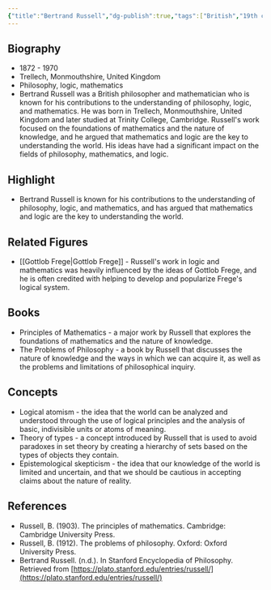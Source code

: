 ```yaml
---
{"title":"Bertrand Russell","dg-publish":true,"tags":["British","19th century","modern-era","figures"],"born-date":1872,"keywords":"Bertrand Russell, philosophy, logic, mathematics","aliases":"British philosopher and mathematician","permalink":"/philosophers/modern-era/bertrand-russell/","dgPassFrontmatter":true}
---
```



## Biography

-   1872 - 1970
-   Trellech, Monmouthshire, United Kingdom
-   Philosophy, logic, mathematics
-   Bertrand Russell was a British philosopher and mathematician who is known for his contributions to the understanding of philosophy, logic, and mathematics. He was born in Trellech, Monmouthshire, United Kingdom and later studied at Trinity College, Cambridge. Russell's work focused on the foundations of mathematics and the nature of knowledge, and he argued that mathematics and logic are the key to understanding the world. His ideas have had a significant impact on the fields of philosophy, mathematics, and logic.

## Highlight

-   Bertrand Russell is known for his contributions to the understanding of philosophy, logic, and mathematics, and has argued that mathematics and logic are the key to understanding the world.

## Related Figures

-   [[Gottlob Frege\|Gottlob Frege]] - Russell's work in logic and mathematics was heavily influenced by the ideas of Gottlob Frege, and he is often credited with helping to develop and popularize Frege's logical system.

## Books

-   Principles of Mathematics - a major work by Russell that explores the foundations of mathematics and the nature of knowledge.
-   The Problems of Philosophy - a book by Russell that discusses the nature of knowledge and the ways in which we can acquire it, as well as the problems and limitations of philosophical inquiry.

## Concepts

-   Logical atomism - the idea that the world can be analyzed and understood through the use of logical principles and the analysis of basic, indivisible units or atoms of meaning.
-   Theory of types - a concept introduced by Russell that is used to avoid paradoxes in set theory by creating a hierarchy of sets based on the types of objects they contain.
-   Epistemological skepticism - the idea that our knowledge of the world is limited and uncertain, and that we should be cautious in accepting claims about the nature of reality.

## References

-   Russell, B. (1903). The principles of mathematics. Cambridge: Cambridge University Press.
-   Russell, B. (1912). The problems of philosophy. Oxford: Oxford University Press.
-   Bertrand Russell. (n.d.). In Stanford Encyclopedia of Philosophy. Retrieved from [https://plato.stanford.edu/entries/russell/](https://plato.stanford.edu/entries/russell/)
